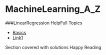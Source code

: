 # MachineLearning_A_Z

###LinearRegression HelpFull Topics
- [Basics](https://en.wikipedia.org/wiki/Linear_regression)
- [Link1](https://medium.com/@amarbudhiraja/ml-101-linear-regression-tutorial-1e40e29f1934)


 Section covered with solutions
 Happy Reading


